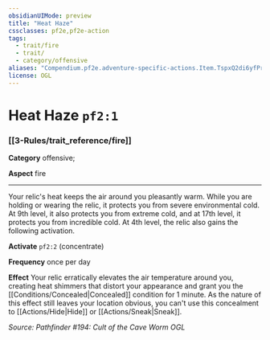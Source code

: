 ```yaml
---
obsidianUIMode: preview
title: "Heat Haze"
cssclasses: pf2e,pf2e-action
tags:
  - trait/fire
  - trait/
  - category/offensive
aliases: "Compendium.pf2e.adventure-specific-actions.Item.TspxQ2di6yfPrRnP"
license: OGL
---
```

# Heat Haze `pf2:1`

### [[3-Rules/trait_reference/fire]]

**Category** offensive; 




**Aspect** fire

* * *

Your relic's heat keeps the air around you pleasantly warm. While you are holding or wearing the relic, it protects you from severe environmental cold. At 9th level, it also protects you from extreme cold, and at 17th level, it protects you from incredible cold. At 4th level, the relic also gains the following activation.

**Activate** `pf2:2` (concentrate)

**Frequency** once per day

**Effect** Your relic erratically elevates the air temperature around you, creating heat shimmers that distort your appearance and grant you the [[Conditions/Concealed|Concealed]] condition for 1 minute. As the nature of this effect still leaves your location obvious, you can't use this concealment to [[Actions/Hide|Hide]] or [[Actions/Sneak|Sneak]].

*Source: Pathfinder #194: Cult of the Cave Worm*
*OGL*